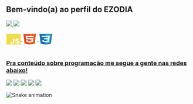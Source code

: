 ## Bem-vindo(a) ao perfil do EZODIA
 <div>
   <a href="https://github.com/EZODIAjh">
   <img height="180em" src="https://github-readme-stats.vercel.app/api?username=EZODIAjh&show_icons=true&theme=nightowlinclude_all_commits=true&count_private=true"/>
   <img height="180em" src="https://github-readme-stats.vercel.app/api/top-langs/?username=EZODIAjh&layout=compact&langs_count=6&theme=tokyonight"/>

</div>
<div style="display: inline_block"><br>
  <img align="center" alt="Js" height="30" width="40" src="https://raw.githubusercontent.com/devicons/devicon/master/icons/javascript/javascript-plain.svg">
  <img align="center" alt="HTML" height="30" width="40" src="https://raw.githubusercontent.com/devicons/devicon/master/icons/html5/html5-original.svg">
  <img align="center" alt="CSS" height="30" width="40" src="https://raw.githubusercontent.com/devicons/devicon/master/icons/css3/css3-original.svg">
</div>
 
 <br>
 
  ### Pra conteúdo sobre programação me segue a gente nas redes abaixo!
 
<div> 
  <a href="" target=><img src="https://img.shields.io/badge/YouTube-FF0000?style=for-the-badge&logo=youtube&logoColor=white" target=></a>
  <a href="" target="_blank"><img src="https://img.shields.io/badge/-Instagram-%23E4405F?style=for-the-badge&logo=instagram&logoColor=white" target="_blank"></a>
 <a href="" target="_blank"><img src="https://img.shields.io/badge/Discord-7289DA?style=for-the-badge&logo=discord&logoColor=white" target="_blank"></a> 
  <a href = "m"><img src="https://img.shields.io/badge/-Gmail-%23333?style=for-the-badge&logo=gmail&logoColor=white" target="_blank"></a>
  <a href="" target="_blank"><img src="https://img.shields.io/badge/-LinkedIn-%230077B5?style=for-the-badge&logo=linkedin&logoColor=white" target="_blank"></a> 
 
  ![Snake animation](https://github.com/EZODIAjh/EZODIAjh/blob/output/github-contribution-grid-snake.svg)

</div>
